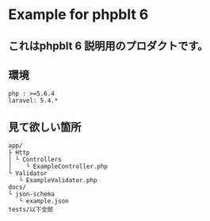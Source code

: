 # Example for phpblt 6

## これはphpblt 6 説明用のプロダクトです。

## 環境

```
php : >=5.6.4
laravel: 5.4.*
```

## 見て欲しい箇所


```
app/
├ Http
│ └ Controllers
│    └ ExampleController.php
└ Validator
   └ ExampleValidator.php
docs/
└ json-schema
   └ example.json
tests/以下全部
```